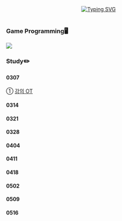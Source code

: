 <div align="center">
<a href="https://git.io/typing-svg"><img src="https://readme-typing-svg.demolab.com?font=Fredoka+One&size=50&pause=1000&color=ffffff&background=FCC624&center=true&vCenter=true&random=true&width=1100&height=130&lines=Gnyo's+System+Programming" alt="Typing SVG" /></a>
</div>
</br>

### Game Programming🖥️
<img src="https://img.shields.io/badge/Linux-FCC624?style=flat-square&logo=Linux&logoColor=white"/>
<br>

### Study✏️
#### 0307
① <a href="https://github.com/Gnyo/systemPG/tree/main/0307"> 강의 OT </a></br>

#### 0314

#### 0321

#### 0328

#### 0404

#### 0411

#### 0418

#### 0502

#### 0509

#### 0516
